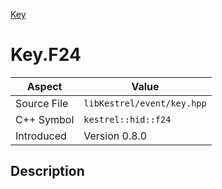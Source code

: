 [Key](index.md)
# Key.F24
| Aspect | Value |
| --- | --- |
| Source File | `libKestrel/event/key.hpp` |
| C++ Symbol | `kestrel::hid::f24` |
| Introduced | Version 0.8.0 |
## Description

